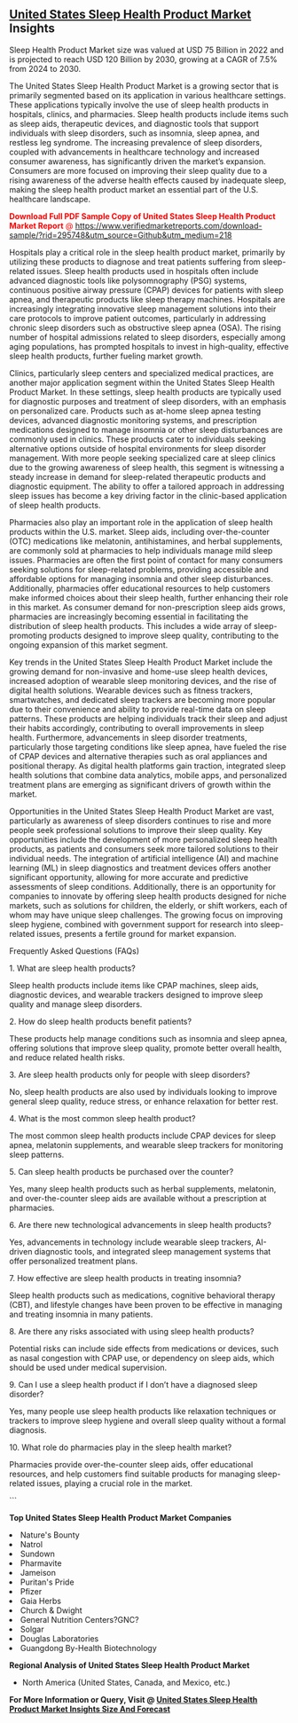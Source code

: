 <h2><a href="https://www.verifiedmarketreports.com/download-sample/?rid=295748&amp;utm_source=Github&amp;utm_medium=218" target="_blank">United States Sleep Health Product Market</a> Insights</h2><p>Sleep Health Product Market size was valued at USD 75 Billion in 2022 and is projected to reach USD 120 Billion by 2030, growing at a CAGR of 7.5% from 2024 to 2030.</p><p> <p>The United States Sleep Health Product Market is a growing sector that is primarily segmented based on its application in various healthcare settings. These applications typically involve the use of sleep health products in hospitals, clinics, and pharmacies. Sleep health products include items such as sleep aids, therapeutic devices, and diagnostic tools that support individuals with sleep disorders, such as insomnia, sleep apnea, and restless leg syndrome. The increasing prevalence of sleep disorders, coupled with advancements in healthcare technology and increased consumer awareness, has significantly driven the market’s expansion. Consumers are more focused on improving their sleep quality due to a rising awareness of the adverse health effects caused by inadequate sleep, making the sleep health product market an essential part of the U.S. healthcare landscape. <p><span class=""><span style="color: #ff0000;"><strong>Download Full PDF Sample Copy of United States Sleep Health Product Market Report</strong> @ </span><a href="https://www.verifiedmarketreports.com/download-sample/?rid=295748&amp;utm_source=Github&amp;utm_medium=218" target="_blank">https://www.verifiedmarketreports.com/download-sample/?rid=295748&amp;utm_source=Github&amp;utm_medium=218</a></span></p></p> <p>Hospitals play a critical role in the sleep health product market, primarily by utilizing these products to diagnose and treat patients suffering from sleep-related issues. Sleep health products used in hospitals often include advanced diagnostic tools like polysomnography (PSG) systems, continuous positive airway pressure (CPAP) devices for patients with sleep apnea, and therapeutic products like sleep therapy machines. Hospitals are increasingly integrating innovative sleep management solutions into their care protocols to improve patient outcomes, particularly in addressing chronic sleep disorders such as obstructive sleep apnea (OSA). The rising number of hospital admissions related to sleep disorders, especially among aging populations, has prompted hospitals to invest in high-quality, effective sleep health products, further fueling market growth. <p>Clinics, particularly sleep centers and specialized medical practices, are another major application segment within the United States Sleep Health Product Market. In these settings, sleep health products are typically used for diagnostic purposes and treatment of sleep disorders, with an emphasis on personalized care. Products such as at-home sleep apnea testing devices, advanced diagnostic monitoring systems, and prescription medications designed to manage insomnia or other sleep disturbances are commonly used in clinics. These products cater to individuals seeking alternative options outside of hospital environments for sleep disorder management. With more people seeking specialized care at sleep clinics due to the growing awareness of sleep health, this segment is witnessing a steady increase in demand for sleep-related therapeutic products and diagnostic equipment. The ability to offer a tailored approach in addressing sleep issues has become a key driving factor in the clinic-based application of sleep health products. <p>Pharmacies also play an important role in the application of sleep health products within the U.S. market. Sleep aids, including over-the-counter (OTC) medications like melatonin, antihistamines, and herbal supplements, are commonly sold at pharmacies to help individuals manage mild sleep issues. Pharmacies are often the first point of contact for many consumers seeking solutions for sleep-related problems, providing accessible and affordable options for managing insomnia and other sleep disturbances. Additionally, pharmacies offer educational resources to help customers make informed choices about their sleep health, further enhancing their role in this market. As consumer demand for non-prescription sleep aids grows, pharmacies are increasingly becoming essential in facilitating the distribution of sleep health products. This includes a wide array of sleep-promoting products designed to improve sleep quality, contributing to the ongoing expansion of this market segment. <p>Key trends in the United States Sleep Health Product Market include the growing demand for non-invasive and home-use sleep health devices, increased adoption of wearable sleep monitoring devices, and the rise of digital health solutions. Wearable devices such as fitness trackers, smartwatches, and dedicated sleep trackers are becoming more popular due to their convenience and ability to provide real-time data on sleep patterns. These products are helping individuals track their sleep and adjust their habits accordingly, contributing to overall improvements in sleep health. Furthermore, advancements in sleep disorder treatments, particularly those targeting conditions like sleep apnea, have fueled the rise of CPAP devices and alternative therapies such as oral appliances and positional therapy. As digital health platforms gain traction, integrated sleep health solutions that combine data analytics, mobile apps, and personalized treatment plans are emerging as significant drivers of growth within the market. <p>Opportunities in the United States Sleep Health Product Market are vast, particularly as awareness of sleep disorders continues to rise and more people seek professional solutions to improve their sleep quality. Key opportunities include the development of more personalized sleep health products, as patients and consumers seek more tailored solutions to their individual needs. The integration of artificial intelligence (AI) and machine learning (ML) in sleep diagnostics and treatment devices offers another significant opportunity, allowing for more accurate and predictive assessments of sleep conditions. Additionally, there is an opportunity for companies to innovate by offering sleep health products designed for niche markets, such as solutions for children, the elderly, or shift workers, each of whom may have unique sleep challenges. The growing focus on improving sleep hygiene, combined with government support for research into sleep-related issues, presents a fertile ground for market expansion. <p>Frequently Asked Questions (FAQs)</p> <p>1. What are sleep health products?</p> <p>Sleep health products include items like CPAP machines, sleep aids, diagnostic devices, and wearable trackers designed to improve sleep quality and manage sleep disorders.</p> <p>2. How do sleep health products benefit patients?</p> <p>These products help manage conditions such as insomnia and sleep apnea, offering solutions that improve sleep quality, promote better overall health, and reduce related health risks.</p> <p>3. Are sleep health products only for people with sleep disorders?</p> <p>No, sleep health products are also used by individuals looking to improve general sleep quality, reduce stress, or enhance relaxation for better rest.</p> <p>4. What is the most common sleep health product?</p> <p>The most common sleep health products include CPAP devices for sleep apnea, melatonin supplements, and wearable sleep trackers for monitoring sleep patterns.</p> <p>5. Can sleep health products be purchased over the counter?</p> <p>Yes, many sleep health products such as herbal supplements, melatonin, and over-the-counter sleep aids are available without a prescription at pharmacies.</p> <p>6. Are there new technological advancements in sleep health products?</p> <p>Yes, advancements in technology include wearable sleep trackers, AI-driven diagnostic tools, and integrated sleep management systems that offer personalized treatment plans.</p> <p>7. How effective are sleep health products in treating insomnia?</p> <p>Sleep health products such as medications, cognitive behavioral therapy (CBT), and lifestyle changes have been proven to be effective in managing and treating insomnia in many patients.</p> <p>8. Are there any risks associated with using sleep health products?</p> <p>Potential risks can include side effects from medications or devices, such as nasal congestion with CPAP use, or dependency on sleep aids, which should be used under medical supervision.</p> <p>9. Can I use a sleep health product if I don’t have a diagnosed sleep disorder?</p> <p>Yes, many people use sleep health products like relaxation techniques or trackers to improve sleep hygiene and overall sleep quality without a formal diagnosis.</p> <p>10. What role do pharmacies play in the sleep health market?</p> <p>Pharmacies provide over-the-counter sleep aids, offer educational resources, and help customers find suitable products for managing sleep-related issues, playing a crucial role in the market.</p> ```</p><p><strong>Top United States Sleep Health Product Market Companies</strong></p><div data-test-id=""><p><li>Nature's Bounty</li><li> Natrol</li><li> Sundown</li><li> Pharmavite</li><li> Jameison</li><li> Puritan's Pride</li><li> Pfizer</li><li> Gaia Herbs</li><li> Church & Dwight</li><li> General Nutrition Centers?GNC?</li><li> Solgar</li><li> Douglas Laboratories</li><li> Guangdong By-Health Biotechnology</li></p><div><strong>Regional Analysis of&nbsp;United States Sleep Health Product Market</strong></div><ul><li dir="ltr"><p dir="ltr">North America&nbsp;(United States, Canada, and Mexico, etc.)</p></li></ul><p><strong>For More Information or Query, Visit @&nbsp;</strong><strong><a href="https://www.verifiedmarketreports.com/product/sleep-health-product-market/?utm_source=Github&amp;utm_medium=218" target="_blank">United States Sleep Health Product Market Insights Size And Forecast</a></strong></p></div>
